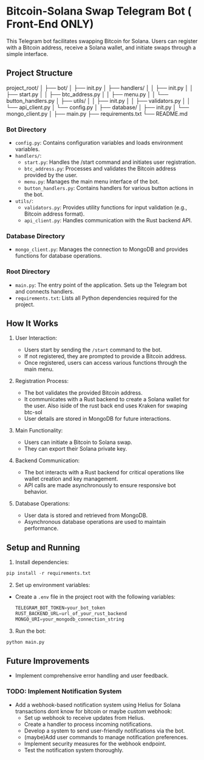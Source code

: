 # Bitcoin-Solana Swap Telegram Bot ( Front-End ONLY)

This Telegram bot facilitates swapping Bitcoin for Solana. Users can register with a Bitcoin address, receive a Solana wallet, and initiate swaps through a simple interface.

## Project Structure

project_root/
│
├── bot/
│ ├── init.py
│ ├── handlers/
│ │ ├── init.py
│ │ ├── start.py
│ │ ├── btc_address.py
│ │ ├── menu.py
│ │ └── button_handlers.py
│ ├── utils/
│ │ ├── init.py
│ │ ├── validators.py
│ │ └── api_client.py
│ └── config.py
│
├── database/
│ ├── init.py
│ └── mongo_client.py
│
├── main.py
├── requirements.txt
└── README.md

### Bot Directory

- `config.py`: Contains configuration variables and loads environment variables.
- `handlers/`:
  - `start.py`: Handles the /start command and initiates user registration.
  - `btc_address.py`: Processes and validates the Bitcoin address provided by the user.
  - `menu.py`: Manages the main menu interface of the bot.
  - `button_handlers.py`: Contains handlers for various button actions in the bot.
- `utils/`:
  - `validators.py`: Provides utility functions for input validation (e.g., Bitcoin address format).
  - `api_client.py`: Handles communication with the Rust backend API.

### Database Directory

- `mongo_client.py`: Manages the connection to MongoDB and provides functions for database operations.

### Root Directory

- `main.py`: The entry point of the application. Sets up the Telegram bot and connects handlers.
- `requirements.txt`: Lists all Python dependencies required for the project.

## How It Works

1. User Interaction:

   - Users start by sending the `/start` command to the bot.
   - If not registered, they are prompted to provide a Bitcoin address.
   - Once registered, users can access various functions through the main menu.

2. Registration Process:

   - The bot validates the provided Bitcoin address.
   - It communicates with a Rust backend to create a Solana wallet for the user. Also iside of the rust back end uses Kraken for swaping btc-sol
   - User details are stored in MongoDB for future interactions.

3. Main Functionality:

   - Users can initiate a Bitcoin to Solana swap.
   - They can export their Solana private key.

4. Backend Communication:

   - The bot interacts with a Rust backend for critical operations like wallet creation and key management.
   - API calls are made asynchronously to ensure responsive bot behavior.

5. Database Operations:
   - User data is stored and retrieved from MongoDB.
   - Asynchronous database operations are used to maintain performance.

## Setup and Running

1. Install dependencies:

```python
pip install -r requirements.txt
```

2. Set up environment variables:

- Create a `.env` file in the project root with the following variables:

  ```python
  TELEGRAM_BOT_TOKEN=your_bot_token
  RUST_BACKEND_URL=url_of_your_rust_backend
  MONGO_URI=your_mongodb_connection_string
  ```

3. Run the bot:

```python
python main.py
```

## Future Improvements

- Implement comprehensive error handling and user feedback.

### TODO: Implement Notification System

- Add a webhook-based notification system using Helius for Solana transactions dont know for bitcoin or maybe custom webhook:
  - Set up webhook to receive updates from Helius.
  - Create a handler to process incoming notifications.
  - Develop a system to send user-friendly notifications via the bot.
  - (maybe)Add user commands to manage notification preferences.
  - Implement security measures for the webhook endpoint.
  - Test the notification system thoroughly.
